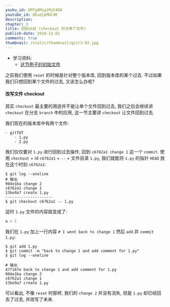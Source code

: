 ```yaml
---
youku_id: XMTg0Mzg1MjE4OA
youtube_id: QEuqlpMOL9E
description: 
chapter: 3
title: 回到从前 (checkout 针对单个文件)
publish-date: 2016-12-01
comments: true
thumbnail: /static/thumbnail/git/3-02.jpg
---
```

* 学习资料:
  * [这节例子的初始文件](https://github.com/MorvanZhou/tutorials/tree/master/gitTUT)


之前我们使用 `reset` 的时候是针对整个版本库, 回到版本库的某个过去. 
不过如果我们只想回到某个文件的过去, 又该怎么办呢?

<h4 class="tut-h4-pad" id="checkout">改写文件 checkout</h4>

其实 `checkout` 最主要的用途并不是让单个文件回到过去, 我们之后会继续讲 `checkout`
在分支 `branch` 中的应用, 这一节主要讲 `checkout` 让文件回到过去.

我们现在的版本库中有两个文件:

```
- gitTUT
    - 1.py
    - 2.py
```

我们仅仅要对 `1.py` 进行回到过去操作, 回到 `c6762a1 change 1` 这一个 `commit`.
使用 `checkout` + id `c6762a1` + `--` + 文件目录 `1.py`, 我们就能将 `1.py`
的指针 `HEAD` 放在这个时刻 `c6762a1`:

```shell
$ git log --oneline
# 输出
904e1ba change 2
c6762a1 change 1
13be9a7 create 1.py
---------------------
$ git checkout c6762a1 -- 1.py
```

这时 `1.py` 文件的内容就变成了:

```python
a = 1
```

我们在 `1.py` 加上一行内容 `# I went back to change 1`
然后 `add` 并 `commit` `1.py`:

```shell
$ git add 1.py
$ git commit -m "back to change 1 and add comment for 1.py"
$ git log --oneline

# 输出
47f167e back to change 1 and add comment for 1.py
904e1ba change 2
c6762a1 change 1
13be9a7 create 1.py
```

可以看出, 不像 `reset` 时那样, 我们的 `change 2` 并没有消失, 但是 `1.py` 却已经回去了过去, 并改写了未来.
